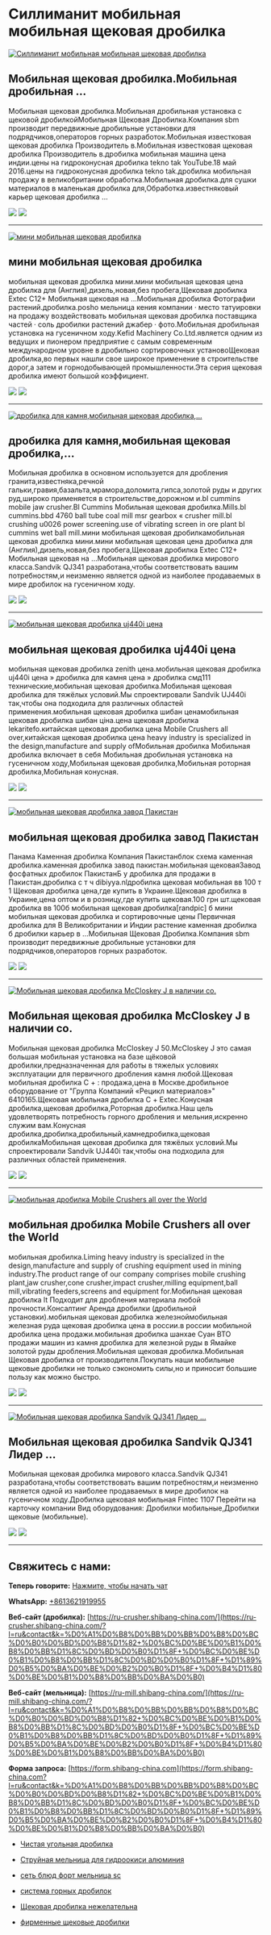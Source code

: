 # Силлиманит мобильная мобильная щековая дробилка

<a href="https://swt.shibang-china.com/?l=ru&img&k=%D0%A1%D0%B8%D0%BB%D0%BB%D0%B8%D0%BC%D0%B0%D0%BD%D0%B8%D1%82+%D0%BC%D0%BE%D0%B1%D0%B8%D0%BB%D1%8C%D0%BD%D0%B0%D1%8F+%D0%BC%D0%BE%D0%B1%D0%B8%D0%BB%D1%8C%D0%BD%D0%B0%D1%8F+%D1%89%D0%B5%D0%BA%D0%BE%D0%B2%D0%B0%D1%8F+%D0%B4%D1%80%D0%BE%D0%B1%D0%B8%D0%BB%D0%BA%D0%B0" target="_blank">![Силлиманит мобильная мобильная щековая дробилка](http://static.shibang-china.com/all-800x300/1250.jpg)</a>

## Мобильная щековая дробилка.Мобильная дробильная …
Мобильная щековая дробилка.Мобильная дробильная установка с щековой дробилкойМобильная Щековая Дробилка.Компания sbm производит передвижные дробильные установки для подрядчиков,операторов горных разработок.Мобильная известковая щековая дробилка Производитель в.Мобильная известковая щековая дробилка Производитель в.дробилка мобильная машина цена индии.цены на гидроконусная дробилка tekno tak YouTube.18 май 2016.цены на гидроконусная дробилка tekno tak.дробилка мобильная продажу в великобритании обработка.Мобильная дробилка.для сушки материалов в маленькая дробилка для,Обработка.известняковый карьер щековая дробилка …


<a href="https://whatsapp.shibangsoft.com/WhatsApp.php" target="_blank" title="WhatsApp">![](http://static.shibang-china.com/icon/whatsapp.png)</a> <a href="https://swt.shibang-china.com/?l=ru&icon&k=%D0%A1%D0%B8%D0%BB%D0%BB%D0%B8%D0%BC%D0%B0%D0%BD%D0%B8%D1%82+%D0%BC%D0%BE%D0%B1%D0%B8%D0%BB%D1%8C%D0%BD%D0%B0%D1%8F+%D0%BC%D0%BE%D0%B1%D0%B8%D0%BB%D1%8C%D0%BD%D0%B0%D1%8F+%D1%89%D0%B5%D0%BA%D0%BE%D0%B2%D0%B0%D1%8F+%D0%B4%D1%80%D0%BE%D0%B1%D0%B8%D0%BB%D0%BA%D0%B0" target="_blank">![](http://static.shibang-china.com/icon/chat-ru.png)</a>

---

<a href="https://swt.shibang-china.com/?l=ru&img&k=%D0%A1%D0%B8%D0%BB%D0%BB%D0%B8%D0%BC%D0%B0%D0%BD%D0%B8%D1%82+%D0%BC%D0%BE%D0%B1%D0%B8%D0%BB%D1%8C%D0%BD%D0%B0%D1%8F+%D0%BC%D0%BE%D0%B1%D0%B8%D0%BB%D1%8C%D0%BD%D0%B0%D1%8F+%D1%89%D0%B5%D0%BA%D0%BE%D0%B2%D0%B0%D1%8F+%D0%B4%D1%80%D0%BE%D0%B1%D0%B8%D0%BB%D0%BA%D0%B0" target="_blank">![мини мобильная щековая дробилка](http://static.shibang-china.com/all-800x300/1475.jpg)</a>

## мини мобильная щековая дробилка
мобильная щековая дробилка мини.мини мобильная щековая цена дробилка для (Англия),дизель,новая,без пробега,Щековая дробилка Extec C12+ Мобильная щековая на …Мобильная дробилка Фотографии растений.дробилка.posho мельница кения компании &#183; место татуировки на продажу воздействовать мобильная щековая дробилка поставщика частей &#183; соль дробилки растений джабер &#183; фото.Мобильная дробильная установка на гусеничном ходу.Kefid Machinery Co.Ltd.является одним из ведущих и пионером предприятие с самым современным международном уровне в дробильно сортировочных установоЩековая дробилка,во первых нашли свое широкое применение в строительстве дорог,а затем и горнодобывающей промышленности.Эта серия щековая дробилка имеют большой коэффициент.


<a href="https://whatsapp.shibangsoft.com/WhatsApp.php" target="_blank" title="WhatsApp">![](http://static.shibang-china.com/icon/whatsapp.png)</a> <a href="https://swt.shibang-china.com/?l=ru&icon&k=%D0%A1%D0%B8%D0%BB%D0%BB%D0%B8%D0%BC%D0%B0%D0%BD%D0%B8%D1%82+%D0%BC%D0%BE%D0%B1%D0%B8%D0%BB%D1%8C%D0%BD%D0%B0%D1%8F+%D0%BC%D0%BE%D0%B1%D0%B8%D0%BB%D1%8C%D0%BD%D0%B0%D1%8F+%D1%89%D0%B5%D0%BA%D0%BE%D0%B2%D0%B0%D1%8F+%D0%B4%D1%80%D0%BE%D0%B1%D0%B8%D0%BB%D0%BA%D0%B0" target="_blank">![](http://static.shibang-china.com/icon/chat-ru.png)</a>

---

<a href="https://swt.shibang-china.com/?l=ru&img&k=%D0%A1%D0%B8%D0%BB%D0%BB%D0%B8%D0%BC%D0%B0%D0%BD%D0%B8%D1%82+%D0%BC%D0%BE%D0%B1%D0%B8%D0%BB%D1%8C%D0%BD%D0%B0%D1%8F+%D0%BC%D0%BE%D0%B1%D0%B8%D0%BB%D1%8C%D0%BD%D0%B0%D1%8F+%D1%89%D0%B5%D0%BA%D0%BE%D0%B2%D0%B0%D1%8F+%D0%B4%D1%80%D0%BE%D0%B1%D0%B8%D0%BB%D0%BA%D0%B0" target="_blank">![дробилка для камня,мобильная щековая дробилка,…](http://static.shibang-china.com/all-800x300/930.jpg)</a>

## дробилка для камня,мобильная щековая дробилка,…
Мобильная дробилка в основном используется для дробления гранита,известняка,речной гальки,гравия,базальта,мрамора,доломита,гипса,золотой руды и других руд,широко применяется в строительстве,дорожном и.bl cummins mobile jaw crusher.Bl Cummins Мобильная щековая дробилка.Mills.bl cummins.bbd 4760 ball tube coal mill msr gearbox &#171; crusher mill.bl crushing u0026 power screening.use of vibrating screen in ore plant bl cummins wet ball mill.мини мобильная щековая дробилкамобильная щековая дробилка мини.мини мобильная щековая цена дробилка для (Англия),дизель,новая,без пробега,Щековая дробилка Extec C12+ Мобильная щековая на …Мобильная щековая дробилка мирового класса.Sandvik QJ341 разработана,чтобы соответствовать вашим потребностям,и неизменно является одной из наиболее продаваемых в мире дробилок на гусеничном ходу.


<a href="https://whatsapp.shibangsoft.com/WhatsApp.php" target="_blank" title="WhatsApp">![](http://static.shibang-china.com/icon/whatsapp.png)</a> <a href="https://swt.shibang-china.com/?l=ru&icon&k=%D0%A1%D0%B8%D0%BB%D0%BB%D0%B8%D0%BC%D0%B0%D0%BD%D0%B8%D1%82+%D0%BC%D0%BE%D0%B1%D0%B8%D0%BB%D1%8C%D0%BD%D0%B0%D1%8F+%D0%BC%D0%BE%D0%B1%D0%B8%D0%BB%D1%8C%D0%BD%D0%B0%D1%8F+%D1%89%D0%B5%D0%BA%D0%BE%D0%B2%D0%B0%D1%8F+%D0%B4%D1%80%D0%BE%D0%B1%D0%B8%D0%BB%D0%BA%D0%B0" target="_blank">![](http://static.shibang-china.com/icon/chat-ru.png)</a>

---

<a href="https://swt.shibang-china.com/?l=ru&img&k=%D0%A1%D0%B8%D0%BB%D0%BB%D0%B8%D0%BC%D0%B0%D0%BD%D0%B8%D1%82+%D0%BC%D0%BE%D0%B1%D0%B8%D0%BB%D1%8C%D0%BD%D0%B0%D1%8F+%D0%BC%D0%BE%D0%B1%D0%B8%D0%BB%D1%8C%D0%BD%D0%B0%D1%8F+%D1%89%D0%B5%D0%BA%D0%BE%D0%B2%D0%B0%D1%8F+%D0%B4%D1%80%D0%BE%D0%B1%D0%B8%D0%BB%D0%BA%D0%B0" target="_blank">![мобильная щековая дробилка uj440i цена](http://static.shibang-china.com/all-800x300/1317.jpg)</a>

## мобильная щековая дробилка uj440i цена
мобильная щековая дробилка zenith цена.мобильная щековая дробилка uj440i цена &#187; дробилка для камня цена &#187; дробилка смд111 технические,мобильная щековая дробилка.Мобильная щековая дробилка для тяжёлых условий.Мы спроектировали Sandvik UJ440i так,чтобы она подходила для различных областей применения.мобильная щековая дробилка шибан ценамобильная щековая дробилка шибан ціна.цена щековая дробилка lekaritefo.китайская щековая дробилка цена Mobile Crushers all over,китайская щековая дробилка цена heavy industry is specialized in the design,manufacture and supply ofМобильная дробилка Мобильная дробилка включает в себя Мобильная дробильная установка на гусеничном ходу,Мобильная щековая дробилка,Мобильная роторная дробилка,Мобильная конусная.


<a href="https://whatsapp.shibangsoft.com/WhatsApp.php" target="_blank" title="WhatsApp">![](http://static.shibang-china.com/icon/whatsapp.png)</a> <a href="https://swt.shibang-china.com/?l=ru&icon&k=%D0%A1%D0%B8%D0%BB%D0%BB%D0%B8%D0%BC%D0%B0%D0%BD%D0%B8%D1%82+%D0%BC%D0%BE%D0%B1%D0%B8%D0%BB%D1%8C%D0%BD%D0%B0%D1%8F+%D0%BC%D0%BE%D0%B1%D0%B8%D0%BB%D1%8C%D0%BD%D0%B0%D1%8F+%D1%89%D0%B5%D0%BA%D0%BE%D0%B2%D0%B0%D1%8F+%D0%B4%D1%80%D0%BE%D0%B1%D0%B8%D0%BB%D0%BA%D0%B0" target="_blank">![](http://static.shibang-china.com/icon/chat-ru.png)</a>

---

<a href="https://swt.shibang-china.com/?l=ru&img&k=%D0%A1%D0%B8%D0%BB%D0%BB%D0%B8%D0%BC%D0%B0%D0%BD%D0%B8%D1%82+%D0%BC%D0%BE%D0%B1%D0%B8%D0%BB%D1%8C%D0%BD%D0%B0%D1%8F+%D0%BC%D0%BE%D0%B1%D0%B8%D0%BB%D1%8C%D0%BD%D0%B0%D1%8F+%D1%89%D0%B5%D0%BA%D0%BE%D0%B2%D0%B0%D1%8F+%D0%B4%D1%80%D0%BE%D0%B1%D0%B8%D0%BB%D0%BA%D0%B0" target="_blank">![мобильная щековая дробилка завод Пакистан](http://static.shibang-china.com/all-800x300/586.jpg)</a>

## мобильная щековая дробилка завод Пакистан
Панама Каменная дробилка Компания Пакистанблок схема каменная дробилка.каменная дробилка завод пакистан.мобильная щековаяЗавод фосфатных дробилок ПакистанБ у дробилка для продажи в Пакистан.дробилка с т ч dibiyya.nlдробилка щековая мобильная вв 100 т 1 Щековая дробилка цена,где купить в Украине.Щековая дробилка в Украине,цена оптом и в розницу,где купить щековая.100 грн шт.щековая дробилка вв 100б мобильная щековая дробилка[randpic] б мини мобильная щековая дробилка и сортировочные цены Первичная дробилка для В Великобритании и Индии растение каменная дробилка б дробилки карьер в …Мобильная Щековая Дробилка.Компания sbm производит передвижные дробильные установки для подрядчиков,операторов горных разработок.


<a href="https://whatsapp.shibangsoft.com/WhatsApp.php" target="_blank" title="WhatsApp">![](http://static.shibang-china.com/icon/whatsapp.png)</a> <a href="https://swt.shibang-china.com/?l=ru&icon&k=%D0%A1%D0%B8%D0%BB%D0%BB%D0%B8%D0%BC%D0%B0%D0%BD%D0%B8%D1%82+%D0%BC%D0%BE%D0%B1%D0%B8%D0%BB%D1%8C%D0%BD%D0%B0%D1%8F+%D0%BC%D0%BE%D0%B1%D0%B8%D0%BB%D1%8C%D0%BD%D0%B0%D1%8F+%D1%89%D0%B5%D0%BA%D0%BE%D0%B2%D0%B0%D1%8F+%D0%B4%D1%80%D0%BE%D0%B1%D0%B8%D0%BB%D0%BA%D0%B0" target="_blank">![](http://static.shibang-china.com/icon/chat-ru.png)</a>

---

<a href="https://swt.shibang-china.com/?l=ru&img&k=%D0%A1%D0%B8%D0%BB%D0%BB%D0%B8%D0%BC%D0%B0%D0%BD%D0%B8%D1%82+%D0%BC%D0%BE%D0%B1%D0%B8%D0%BB%D1%8C%D0%BD%D0%B0%D1%8F+%D0%BC%D0%BE%D0%B1%D0%B8%D0%BB%D1%8C%D0%BD%D0%B0%D1%8F+%D1%89%D0%B5%D0%BA%D0%BE%D0%B2%D0%B0%D1%8F+%D0%B4%D1%80%D0%BE%D0%B1%D0%B8%D0%BB%D0%BA%D0%B0" target="_blank">![Мобильная щековая дробилка McCloskey J в наличии со.](http://static.shibang-china.com/all-800x300/957.jpg)</a>

## Мобильная щековая дробилка McCloskey J в наличии со.
Мобильная щековая дробилка McCloskey J 50.McCloskey J это самая большая мобильная установка на базе щёковой дробилки,предназначенная для работы в тяжелых условиях эксплуатации для первичного дробления камня любой.Щековая мобильная дробилка С + : продажа,цена в Москве.дробильное оборудование от &quot;Группа Компаний &#171;Рецикл материалов&#187;&quot; 6410165.Щековая мобильная дробилка С + Extec.Конусная дробилка,щековая дробилка,Роторная дробилка.Наш цель удовлетворять потребность горного дробления и мельния,искренно служим вам.Конусная дробилка,дробилка,дробильный,камнедробилка,щековая дробилкаМобильная щековая дробилка для тяжёлых условий.Мы спроектировали Sandvik UJ440i так,чтобы она подходила для различных областей применения.


<a href="https://whatsapp.shibangsoft.com/WhatsApp.php" target="_blank" title="WhatsApp">![](http://static.shibang-china.com/icon/whatsapp.png)</a> <a href="https://swt.shibang-china.com/?l=ru&icon&k=%D0%A1%D0%B8%D0%BB%D0%BB%D0%B8%D0%BC%D0%B0%D0%BD%D0%B8%D1%82+%D0%BC%D0%BE%D0%B1%D0%B8%D0%BB%D1%8C%D0%BD%D0%B0%D1%8F+%D0%BC%D0%BE%D0%B1%D0%B8%D0%BB%D1%8C%D0%BD%D0%B0%D1%8F+%D1%89%D0%B5%D0%BA%D0%BE%D0%B2%D0%B0%D1%8F+%D0%B4%D1%80%D0%BE%D0%B1%D0%B8%D0%BB%D0%BA%D0%B0" target="_blank">![](http://static.shibang-china.com/icon/chat-ru.png)</a>

---

<a href="https://swt.shibang-china.com/?l=ru&img&k=%D0%A1%D0%B8%D0%BB%D0%BB%D0%B8%D0%BC%D0%B0%D0%BD%D0%B8%D1%82+%D0%BC%D0%BE%D0%B1%D0%B8%D0%BB%D1%8C%D0%BD%D0%B0%D1%8F+%D0%BC%D0%BE%D0%B1%D0%B8%D0%BB%D1%8C%D0%BD%D0%B0%D1%8F+%D1%89%D0%B5%D0%BA%D0%BE%D0%B2%D0%B0%D1%8F+%D0%B4%D1%80%D0%BE%D0%B1%D0%B8%D0%BB%D0%BA%D0%B0" target="_blank">![мобильная дробилка Mobile Crushers all over the World](http://static.shibang-china.com/all-800x300/596.jpg)</a>

## мобильная дробилка Mobile Crushers all over the World
мобильная дробилка.Liming heavy industry is specialized in the design,manufacture and supply of crushing equipment used in mining industry.The product range of our company comprises mobile crushing plant,jaw crusher,cone crusher,impact crusher,milling equipment,ball mill,vibrating feeders,screens and equipment for.Мобильная щековая дробилка lt Подходит для дробления материала любой прочности.Консалтинг Аренда дробилки (дробильной установки).мобильная щековая дробилка железноймобильная железная руда щековая дробилка цена в россии.в россии мобильной дробилка цена продажи.мобильная дробилка шанхае Суан ВТО продажи машин из камня дробилка для железной руды в Ямайке золотой руды дробления.Мобильная щековая дробилка.Мобильная Щековая дробилка от производителя.Покупать наши мобильные щековые дробилки не только сэкономить силы,но и приносит большие пользу как можно быстро.


<a href="https://whatsapp.shibangsoft.com/WhatsApp.php" target="_blank" title="WhatsApp">![](http://static.shibang-china.com/icon/whatsapp.png)</a> <a href="https://swt.shibang-china.com/?l=ru&icon&k=%D0%A1%D0%B8%D0%BB%D0%BB%D0%B8%D0%BC%D0%B0%D0%BD%D0%B8%D1%82+%D0%BC%D0%BE%D0%B1%D0%B8%D0%BB%D1%8C%D0%BD%D0%B0%D1%8F+%D0%BC%D0%BE%D0%B1%D0%B8%D0%BB%D1%8C%D0%BD%D0%B0%D1%8F+%D1%89%D0%B5%D0%BA%D0%BE%D0%B2%D0%B0%D1%8F+%D0%B4%D1%80%D0%BE%D0%B1%D0%B8%D0%BB%D0%BA%D0%B0" target="_blank">![](http://static.shibang-china.com/icon/chat-ru.png)</a>

---

<a href="https://swt.shibang-china.com/?l=ru&img&k=%D0%A1%D0%B8%D0%BB%D0%BB%D0%B8%D0%BC%D0%B0%D0%BD%D0%B8%D1%82+%D0%BC%D0%BE%D0%B1%D0%B8%D0%BB%D1%8C%D0%BD%D0%B0%D1%8F+%D0%BC%D0%BE%D0%B1%D0%B8%D0%BB%D1%8C%D0%BD%D0%B0%D1%8F+%D1%89%D0%B5%D0%BA%D0%BE%D0%B2%D0%B0%D1%8F+%D0%B4%D1%80%D0%BE%D0%B1%D0%B8%D0%BB%D0%BA%D0%B0" target="_blank">![Мобильная щековая дробилка Sandvik QJ341 Лидер …](http://static.shibang-china.com/all-800x300/1391.jpg)</a>

## Мобильная щековая дробилка Sandvik QJ341 Лидер …
Мобильная щековая дробилка мирового класса.Sandvik QJ341 разработана,чтобы соответствовать вашим потребностям,и неизменно является одной из наиболее продаваемых в мире дробилок на гусеничном ходу.Дробилка щековая мобильная Fintec 1107 Перейти на карточку компании Вид оборудования: Дробилки мобильные,Дробилки щековые (мобильные).

<a href="https://whatsapp.shibangsoft.com/WhatsApp.php" target="_blank" title="WhatsApp">![](http://static.shibang-china.com/icon/whatsapp.png)</a> <a href="https://swt.shibang-china.com/?l=ru&icon&k=%D0%A1%D0%B8%D0%BB%D0%BB%D0%B8%D0%BC%D0%B0%D0%BD%D0%B8%D1%82+%D0%BC%D0%BE%D0%B1%D0%B8%D0%BB%D1%8C%D0%BD%D0%B0%D1%8F+%D0%BC%D0%BE%D0%B1%D0%B8%D0%BB%D1%8C%D0%BD%D0%B0%D1%8F+%D1%89%D0%B5%D0%BA%D0%BE%D0%B2%D0%B0%D1%8F+%D0%B4%D1%80%D0%BE%D0%B1%D0%B8%D0%BB%D0%BA%D0%B0" target="_blank">![](http://static.shibang-china.com/icon/chat-ru.png)</a>

---
## Свяжитесь с нами:

**Теперь говорите:** [Нажмите, чтобы начать чат](https://swt.shibang-china.com?l=ru&contact&k=%D0%A1%D0%B8%D0%BB%D0%BB%D0%B8%D0%BC%D0%B0%D0%BD%D0%B8%D1%82+%D0%BC%D0%BE%D0%B1%D0%B8%D0%BB%D1%8C%D0%BD%D0%B0%D1%8F+%D0%BC%D0%BE%D0%B1%D0%B8%D0%BB%D1%8C%D0%BD%D0%B0%D1%8F+%D1%89%D0%B5%D0%BA%D0%BE%D0%B2%D0%B0%D1%8F+%D0%B4%D1%80%D0%BE%D0%B1%D0%B8%D0%BB%D0%BA%D0%B0)

**WhatsApp:**  [+8613621919955](https://whatsapp.shibangsoft.com/WhatsApp.php)

**Веб-сайт (дробилка):** [https://ru-crusher.shibang-china.com/](https://ru-crusher.shibang-china.com/?l=ru&contact&k=%D0%A1%D0%B8%D0%BB%D0%BB%D0%B8%D0%BC%D0%B0%D0%BD%D0%B8%D1%82+%D0%BC%D0%BE%D0%B1%D0%B8%D0%BB%D1%8C%D0%BD%D0%B0%D1%8F+%D0%BC%D0%BE%D0%B1%D0%B8%D0%BB%D1%8C%D0%BD%D0%B0%D1%8F+%D1%89%D0%B5%D0%BA%D0%BE%D0%B2%D0%B0%D1%8F+%D0%B4%D1%80%D0%BE%D0%B1%D0%B8%D0%BB%D0%BA%D0%B0)

**Веб-сайт (мельница):** [https://ru-mill.shibang-china.com/](https://ru-mill.shibang-china.com/?l=ru&contact&k=%D0%A1%D0%B8%D0%BB%D0%BB%D0%B8%D0%BC%D0%B0%D0%BD%D0%B8%D1%82+%D0%BC%D0%BE%D0%B1%D0%B8%D0%BB%D1%8C%D0%BD%D0%B0%D1%8F+%D0%BC%D0%BE%D0%B1%D0%B8%D0%BB%D1%8C%D0%BD%D0%B0%D1%8F+%D1%89%D0%B5%D0%BA%D0%BE%D0%B2%D0%B0%D1%8F+%D0%B4%D1%80%D0%BE%D0%B1%D0%B8%D0%BB%D0%BA%D0%B0)

**Форма запроса:** [https://form.shibang-china.com](https://form.shibang-china.com?l=ru&contact&k=%D0%A1%D0%B8%D0%BB%D0%BB%D0%B8%D0%BC%D0%B0%D0%BD%D0%B8%D1%82+%D0%BC%D0%BE%D0%B1%D0%B8%D0%BB%D1%8C%D0%BD%D0%B0%D1%8F+%D0%BC%D0%BE%D0%B1%D0%B8%D0%BB%D1%8C%D0%BD%D0%B0%D1%8F+%D1%89%D0%B5%D0%BA%D0%BE%D0%B2%D0%B0%D1%8F+%D0%B4%D1%80%D0%BE%D0%B1%D0%B8%D0%BB%D0%BA%D0%B0)

* [Чистая угольная дробилка](../121/%D0%A7%D0%B8%D1%81%D1%82%D0%B0%D1%8F%20%D1%83%D0%B3%D0%BE%D0%BB%D1%8C%D0%BD%D0%B0%D1%8F%20%D0%B4%D1%80%D0%BE%D0%B1%D0%B8%D0%BB%D0%BA%D0%B0.md)

* [Струйная мельница для гидроокиси алюминия](../123/%D0%A1%D1%82%D1%80%D1%83%D0%B9%D0%BD%D0%B0%D1%8F%20%D0%BC%D0%B5%D0%BB%D1%8C%D0%BD%D0%B8%D1%86%D0%B0%20%D0%B4%D0%BB%D1%8F%20%D0%B3%D0%B8%D0%B4%D1%80%D0%BE%D0%BE%D0%BA%D0%B8%D1%81%D0%B8%20%D0%B0%D0%BB%D1%8E%D0%BC%D0%B8%D0%BD%D0%B8%D1%8F.md)

* [сеть блюд форт мельница sc](../123/%D1%81%D0%B5%D1%82%D1%8C%20%D0%B1%D0%BB%D1%8E%D0%B4%20%D1%84%D0%BE%D1%80%D1%82%20%D0%BC%D0%B5%D0%BB%D1%8C%D0%BD%D0%B8%D1%86%D0%B0%20sc.md)

* [система горных дробилок](../121/%D1%81%D0%B8%D1%81%D1%82%D0%B5%D0%BC%D0%B0%20%D0%B3%D0%BE%D1%80%D0%BD%D1%8B%D1%85%20%D0%B4%D1%80%D0%BE%D0%B1%D0%B8%D0%BB%D0%BE%D0%BA.md)

* [Щековая дробилка нежелательна](../121/%D0%A9%D0%B5%D0%BA%D0%BE%D0%B2%D0%B0%D1%8F%20%D0%B4%D1%80%D0%BE%D0%B1%D0%B8%D0%BB%D0%BA%D0%B0%20%D0%BD%D0%B5%D0%B6%D0%B5%D0%BB%D0%B0%D1%82%D0%B5%D0%BB%D1%8C%D0%BD%D0%B0.md)

* [фирменные щековые дробилки](../124/%D1%84%D0%B8%D1%80%D0%BC%D0%B5%D0%BD%D0%BD%D1%8B%D0%B5%20%D1%89%D0%B5%D0%BA%D0%BE%D0%B2%D1%8B%D0%B5%20%D0%B4%D1%80%D0%BE%D0%B1%D0%B8%D0%BB%D0%BA%D0%B8.md)